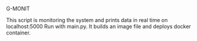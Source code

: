  
G-MONIT

This script is monitoring the system and prints data in real time on localhost:5000
Run with main.py. It builds an image file and deploys docker container.